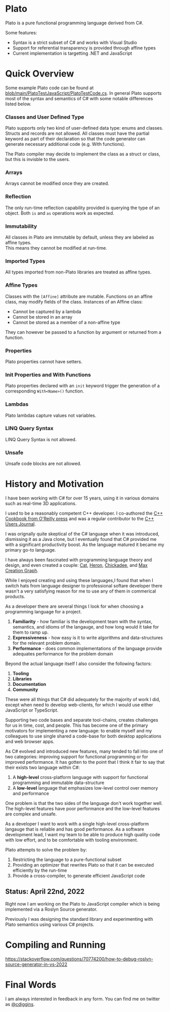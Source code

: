 # Plato

Plato is a pure functional programming language derived from C#.  

Some features:

* Syntax is a strict subset of C# and works with Visual Studio 
* Support for referential transparency is provided through affine types
* Current implementation is targetting .NET and JavaScript 

# Quick Overview

Some example Plato code can be found at [blob/main/PlatoTestJavaScript/PlatoTestCode.cs](https://github.com/cdiggins/plato/blob/main/PlatoTestJavaScript/PlatoTestCode.cs).
In general Plato supports most of the syntax and semantics of C# with some notable 
differences listed below.

### Classes and User Defined Type 

Plato supports only two kind of user-defined data type: enums and classes. Structs and records
are not allowed. All classes must have the partial keyword as part of their declaration so
that the code generator can generate necessary additional code (e.g. With functions). 

The Plato compiler may decide to implement the class as a struct or class, but this is invisble
to the users. 

### Arrays

Arrays cannot be modified once they are created.  

### Reflection

The only run-time reflection capability provided is querying the type of an object. 
Both `is` and `as` operations work as expected. 

### Immutability

All classes in Plato are immutable by default, unless they are labeled as affine types.  
This means they cannot be modified at run-time. 

### Imported Types

All types imported from non-Plato libraries are treated as affine types. 

### Affine Types 

Classes with the `[Affine]` attribute are mutable. 
Functions on an affine class, may
modify fields of the class. Instances of an Affine class:

* Cannot be captured by a lambda
* Cannot be stored in an array
* Cannot be stored as a member of a non-affine type

They can however be passed to a function by argument or returned from a function. 

### Properties 

Plato properties cannot have setters. 

### Init Properties and With Functions

Plato properties declared with an `init` keyword trigger the generation of a corresponding `With<Name>()` function.

### Lambdas

Plato lambdas capture values not variables. 

### LINQ Query Syntax

LINQ Query Syntax is not allowed. 

### Unsafe

Unsafe code blocks are not allowed. 

# History and Motivation

I have been working with C# for over 15 years, using it in various domains such as real-time 3D applications. 

I used to be a reasonably competent C++ developer. I co-authored the [C++ Cookbook from O'Reilly press](https://www.amazon.ca/Cookbook-Solutions-Examples-Programmers/dp/0596007612) 
and was a regular contributor to the [C++ Users Journal](https://en.wikipedia.org/wiki/C/C%2B%2B_Users_Journal).

I was orignally quite skeptical of the C# language when it was introduced, dismissing it as a Java clone, but I 
eventually found that C# provided me with a significant productivity boost. As the language matured it became my 
primary go-to language. 

I have always been fascinated with programming language theory and design, and even created a couple: 
[Cat](https://github.com/cdiggins/cat-language), [Heron](https://github.com/cdiggins/heron-language), 
[Chickadee](https://github.com/Clemex/chickadee), and [Max Creation Graph](https://knowledge.autodesk.com/support/3ds-max/learn-explore/caas/CloudHelp/cloudhelp/2017/ENU/3DSMax/files/GUID-608EC963-75ED-4F63-96B7-D8AE57E75959-htm.html). 

While I enjoyed creating and using these languages,I found that when I switch hats from language designer to
professional softare developer there wasn't a very satisfying reason for me to use any of them in commerical products. 

As a developer there are several things I look for when choosing a programming language for a project.

1. **Familiarity** - how familiar is the development team with the syntax, semantics, and idioms of the langauge, and how
long would it take for them to ramp up. 
2. **Expressiveness** - how easy is it to write algorithms and data-structures for the relevant problem domain. 
3. **Performance** - does common implementations of the language provide adequates performance for the problem domain

Beyond the actual language itself I also consider the following factors: 

1. **Tooling** 
1. **Libraries** 
1. **Documentation** 
1. **Community** 

These were all things that C# did adequately for the majority of work I did, except when need to develop web-clients,
for which I would use either JavaScript or TypeScript. 

Supporting two code bases and separate tool-chains, creates challenges for us in time, cost, and people. 
This has become one of the primary motivators for implementing a new language: to enable myself and my 
colleagues to use single shared a code-base for both desktop applications and web browser apps. 

As C# evolved and introduced new features, many tended to fall into one of two categories: improving support for 
functional programming or for improved performance. It has gotten to the point that I think it fair to say that 
their exists two language within C#:

1. A **high-level** cross-platform language with support for functional programming and immutable data-structure 
2. A **low-level** language that emphasizes low-level control over memory and performance   

One problem is that the two sides of the language don't work together well. The high-level features have poor performance 
and the low-level features are complex and unsafe. 

As a developer I want to work with a single high-level cross-platform langauge that is reliable and has good performance. 
As a software development lead, I want my team to be able to produce high quality code with low effort, and to be 
comfortable with tooling environment. 

Plato attempts to solve the problem by:

1. Restricting the language to a pure-functional subset
2. Providing an optimizer that rewrites Plato so that it can be executed efficiently by the run-time 
3. Provide a cross-compiler, to generate efficient JavaScript code

## Status: April 22nd, 2022

Right now I am working on the Plato to JavaScript compiler which is being implemented via a Roslyn 
Source generator. 

Previously I was designing the standard library and experimenting with Plato semantics using 
various C# projects. 

# Compiling and Running


https://stackoverflow.com/questions/70774200/how-to-debug-roslyn-source-generator-in-vs-2022

# Final Words

I am always interested in feedback in any form. 
You can find me on twitter as [@cdiggins](https://twitter.com/cdiggins).
